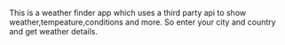 This is a weather finder app which uses a third party api to show 
weather,tempeature,conditions and more.
So enter your city and country
and get weather details.
